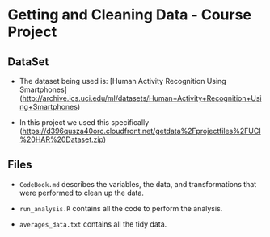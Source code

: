Getting and Cleaning Data - Course Project
==========================================
## DataSet
* The dataset being used is: [Human Activity Recognition Using Smartphones] (http://archive.ics.uci.edu/ml/datasets/Human+Activity+Recognition+Using+Smartphones) 

* In this project we used this specifically (https://d396qusza40orc.cloudfront.net/getdata%2Fprojectfiles%2FUCI%20HAR%20Dataset.zip)

## Files

* `CodeBook.md` describes the variables, the data, and transformations that were performed to clean up the data.

* `run_analysis.R` contains all the code to perform the analysis.

* `averages_data.txt` contains all the tidy data.
